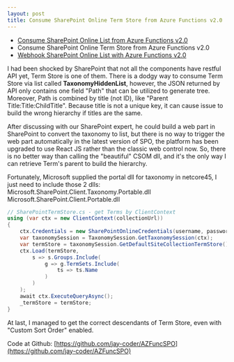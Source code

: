 ```yaml
---
layout: post
title: Consume SharePoint Online Term Store from Azure Functions v2.0
---
```


* [Consume SharePoint Online List from Azure Functions v2.0](/2019/12/13/az-func-spo-list)
* Consume SharePoint Online Term Store from Azure Functions v2.0
* [Webhook SharePoint Online List with Azure Functions v2.0](/2019/12/13/az-func-spo-webhook)

I had been shocked by SharePoint that not all the components have restful API yet, Term Store is one of them. There is a dodgy way to consume Term Store via list called <strong>TaxonomyHiddenList</strong>, however, the JSON returned by API only contains one field "Path" that can be utilized to generate tree. Moreover, Path is combined by title (not ID), like "Parent Title:Title:ChildTitle". Because title is not a unique key, it can cause issue to build the wrong hierarchy if titles are the same.

After discussing with our SharePoint expert, he could build a web part in SharePoint to convert the taxonomy to list, but there is no way to trigger the web part automatically in the latest version of SPO, the platform has been upgraded to use React JS rather than the classic web control now. So, there is no better way than calling the "beautiful" CSOM dll, and it's the only way I can retrieve Term's parent to build the hierarchy.

Fortunately, Microsoft supplied the portal dll for taxonomy in netcore45, I just need to include those 2 dlls: Microsoft.SharePoint.Client.Taxonomy.Portable.dll Microsoft.SharePoint.Client.Portable.dll

```csharp
// SharePointTermStore.cs - get Terms by ClientContext
using (var ctx = new ClientContext(collectionUrl))
{
    ctx.Credentials = new SharePointOnlineCredentials(username, password);
    var taxonomySession = TaxonomySession.GetTaxonomySession(ctx);
    var termStore = taxonomySession.GetDefaultSiteCollectionTermStore();
    ctx.Load(termStore,
        s => s.Groups.Include(
            g => g.TermSets.Include(
                ts => ts.Name
            )
        )
    );
    await ctx.ExecuteQueryAsync();
    _termStore = termStore;
}
```

At last, I managed to get the correct descendants of Term Store, even with "Custom Sort Order" enabled.

Code at Github: [https://github.com/jay-coder/AZFuncSPO](https://github.com/jay-coder/AZFuncSPO)
